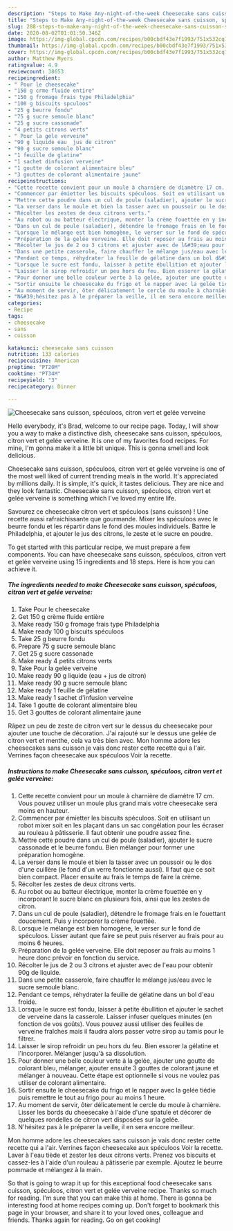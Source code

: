 ```yaml
---
description: "Steps to Make Any-night-of-the-week Cheesecake sans cuisson, spéculoos, citron vert et gelée verveine"
title: "Steps to Make Any-night-of-the-week Cheesecake sans cuisson, spéculoos, citron vert et gelée verveine"
slug: 288-steps-to-make-any-night-of-the-week-cheesecake-sans-cuisson-speculoos-citron-vert-et-gelee-verveine
date: 2020-08-02T01:01:50.346Z
image: https://img-global.cpcdn.com/recipes/b00cbdf43e7f1993/751x532cq70/cheesecake-sans-cuisson-speculoos-citron-vert-et-gelee-verveine-photo-principale-de-la-recette.jpg
thumbnail: https://img-global.cpcdn.com/recipes/b00cbdf43e7f1993/751x532cq70/cheesecake-sans-cuisson-speculoos-citron-vert-et-gelee-verveine-photo-principale-de-la-recette.jpg
cover: https://img-global.cpcdn.com/recipes/b00cbdf43e7f1993/751x532cq70/cheesecake-sans-cuisson-speculoos-citron-vert-et-gelee-verveine-photo-principale-de-la-recette.jpg
author: Matthew Myers
ratingvalue: 4.9
reviewcount: 38653
recipeingredient:
- " Pour le cheesecake"
- "150 g crme fluide entire"
- "150 g fromage frais type Philadelphia"
- "100 g biscuits spculoos"
- "25 g beurre fondu"
- "75 g sucre semoule blanc"
- "25 g sucre cassonade"
- "4 petits citrons verts"
- " Pour la gele verveine"
- "90 g liquide eau  jus de citron"
- "90 g sucre semoule blanc"
- "1 feuille de glatine"
- "1 sachet dinfusion verveine"
- "1 goutte de colorant alimentaire bleu"
- "3 gouttes de colorant alimentaire jaune"
recipeinstructions:
- "Cette recette convient pour un moule à charnière de diamètre 17 cm. Vous pouvez utiliser un moule plus grand mais votre cheesecake sera moins en hauteur."
- "Commencer par émietter les biscuits spéculoos. Soit en utilisant un robot mixer soit en les plaçant dans un sac congélation pour les écraser au rouleau à pâtisserie. Il faut obtenir une poudre assez fine."
- "Mettre cette poudre dans un cul de poule (saladier), ajouter le sucre cassonade et le beurre fondu. Bien mélanger pour former une préparation homogène."
- "La verser dans le moule et bien la tasser avec un poussoir ou le dos d&#39;une cuillère (le fond d&#39;un verre fonctionne aussi). Il faut que ce soit bien compact. Placer ensuite au frais le temps de faire la crème."
- "Récolter les zestes de deux citrons verts."
- "Au robot ou au batteur électrique, monter la crème fouettée en y incorporant le sucre blanc en plusieurs fois, ainsi que les zestes de citron."
- "Dans un cul de poule (saladier), détendre le fromage frais en le fouettant doucement. Puis y incorporer la crème fouettée."
- "Lorsque le mélange est bien homogène, le verser sur le fond de spéculoos. Lisser autant que faire se peut puis réserver au frais pour au moins 6 heures."
- "Préparation de la gelée verveine. Elle doit reposer au frais au moins 1 heure donc prévoir en fonction du service."
- "Récolter le jus de 2 ou 3 citrons et ajuster avec de l&#39;eau pour obtenir 90g de liquide."
- "Dans une petite casserole, faire chauffer le mélange jus/eau avec le sucre semoule blanc."
- "Pendant ce temps, réhydrater la feuille de gélatine dans un bol d&#39;eau froide."
- "Lorsque le sucre est fondu, laisser à petite ébullition et ajouter le sachet de verveine dans la casserole. Laisser infuser quelques minutes (en fonction de vos goûts). Vous pouvez aussi utiliser des feuilles de verveine fraîches mais il faudra alors passer votre sirop au tamis pour le filtrer."
- "Laisser le sirop refroidir un peu hors du feu. Bien essorer la gélatine et l&#39;incorporer. Mélanger jusqu&#39;à sa dissolution."
- "Pour donner une belle couleur verte à la gelée, ajouter une goutte de colorant bleu, mélanger, ajouter ensuite 3 gouttes de colorant jaune et mélanger à nouveau. Cette étape est optionnelle si vous ne voulez pas utiliser de colorant alimentaire."
- "Sortir ensuite le cheesecake du frigo et le napper avec la gelée tiédie puis remettre le tout au frigo pour au moins 1 heure."
- "Au moment de servir, ôter délicatement le cercle du moule à charnière. Lisser les bords du cheesecake à l&#39;aide d&#39;une spatule et décorer de quelques rondelles de citron vert disposées sur la gelée."
- "N&#39;hésitez pas à le préparer la veille, il en sera encore meilleur."
categories:
- Recipe
tags:
- cheesecake
- sans
- cuisson

katakunci: cheesecake sans cuisson 
nutrition: 133 calories
recipecuisine: American
preptime: "PT20M"
cooktime: "PT34M"
recipeyield: "3"
recipecategory: Dinner

---
```



![Cheesecake sans cuisson, spéculoos, citron vert et gelée verveine](https://img-global.cpcdn.com/recipes/b00cbdf43e7f1993/751x532cq70/cheesecake-sans-cuisson-speculoos-citron-vert-et-gelee-verveine-photo-principale-de-la-recette.jpg)

Hello everybody, it's Brad, welcome to our recipe page. Today, I will show you a way to make a distinctive dish, cheesecake sans cuisson, spéculoos, citron vert et gelée verveine. It is one of my favorites food recipes. For mine, I'm gonna make it a little bit unique. This is gonna smell and look delicious.

Cheesecake sans cuisson, spéculoos, citron vert et gelée verveine is one of the most well liked of current trending meals in the world. It's appreciated by millions daily. It is simple, it's quick, it tastes delicious. They are nice and they look fantastic. Cheesecake sans cuisson, spéculoos, citron vert et gelée verveine is something which I've loved my entire life.

Savourez ce cheesecake citron vert et spéculoos (sans cuisson) ! Une recette aussi rafraichissante que gourmande. Mixer les spéculoos avec le beurre fondu et les répartir dans le fond des moules individuels. Battre le Philadelphia, et ajouter le jus des citrons, le zeste et le sucre en poudre.


To get started with this particular recipe, we must prepare a few components. You can have cheesecake sans cuisson, spéculoos, citron vert et gelée verveine using 15 ingredients and 18 steps. Here is how you can achieve it.

<!--inarticleads1-->

##### The ingredients needed to make Cheesecake sans cuisson, spéculoos, citron vert et gelée verveine:

1. Take  Pour le cheesecake
1. Get 150 g crème fluide entière
1. Make ready 150 g fromage frais type Philadelphia
1. Make ready 100 g biscuits spéculoos
1. Take 25 g beurre fondu
1. Prepare 75 g sucre semoule blanc
1. Get 25 g sucre cassonade
1. Make ready 4 petits citrons verts
1. Take  Pour la gelée verveine
1. Make ready 90 g liquide (eau + jus de citron)
1. Make ready 90 g sucre semoule blanc
1. Make ready 1 feuille de gélatine
1. Make ready 1 sachet d&#39;infusion verveine
1. Take 1 goutte de colorant alimentaire bleu
1. Get 3 gouttes de colorant alimentaire jaune


Râpez un peu de zeste de citron vert sur le dessus du cheesecake pour ajouter une touche de décoration. J&#39;ai rajouté sur le dessus une gelée de citron vert et menthe, cela va très bien avec. Mon homme adore les cheesecakes sans cuisson je vais donc rester cette recette qui a l&#39;air. Verrines façon cheesecake aux spéculoos Voir la recette. 

<!--inarticleads2-->

##### Instructions to make Cheesecake sans cuisson, spéculoos, citron vert et gelée verveine:

1. Cette recette convient pour un moule à charnière de diamètre 17 cm. Vous pouvez utiliser un moule plus grand mais votre cheesecake sera moins en hauteur.
1. Commencer par émietter les biscuits spéculoos. Soit en utilisant un robot mixer soit en les plaçant dans un sac congélation pour les écraser au rouleau à pâtisserie. Il faut obtenir une poudre assez fine.
1. Mettre cette poudre dans un cul de poule (saladier), ajouter le sucre cassonade et le beurre fondu. Bien mélanger pour former une préparation homogène.
1. La verser dans le moule et bien la tasser avec un poussoir ou le dos d&#39;une cuillère (le fond d&#39;un verre fonctionne aussi). Il faut que ce soit bien compact. Placer ensuite au frais le temps de faire la crème.
1. Récolter les zestes de deux citrons verts.
1. Au robot ou au batteur électrique, monter la crème fouettée en y incorporant le sucre blanc en plusieurs fois, ainsi que les zestes de citron.
1. Dans un cul de poule (saladier), détendre le fromage frais en le fouettant doucement. Puis y incorporer la crème fouettée.
1. Lorsque le mélange est bien homogène, le verser sur le fond de spéculoos. Lisser autant que faire se peut puis réserver au frais pour au moins 6 heures.
1. Préparation de la gelée verveine. Elle doit reposer au frais au moins 1 heure donc prévoir en fonction du service.
1. Récolter le jus de 2 ou 3 citrons et ajuster avec de l&#39;eau pour obtenir 90g de liquide.
1. Dans une petite casserole, faire chauffer le mélange jus/eau avec le sucre semoule blanc.
1. Pendant ce temps, réhydrater la feuille de gélatine dans un bol d&#39;eau froide.
1. Lorsque le sucre est fondu, laisser à petite ébullition et ajouter le sachet de verveine dans la casserole. Laisser infuser quelques minutes (en fonction de vos goûts). Vous pouvez aussi utiliser des feuilles de verveine fraîches mais il faudra alors passer votre sirop au tamis pour le filtrer.
1. Laisser le sirop refroidir un peu hors du feu. Bien essorer la gélatine et l&#39;incorporer. Mélanger jusqu&#39;à sa dissolution.
1. Pour donner une belle couleur verte à la gelée, ajouter une goutte de colorant bleu, mélanger, ajouter ensuite 3 gouttes de colorant jaune et mélanger à nouveau. Cette étape est optionnelle si vous ne voulez pas utiliser de colorant alimentaire.
1. Sortir ensuite le cheesecake du frigo et le napper avec la gelée tiédie puis remettre le tout au frigo pour au moins 1 heure.
1. Au moment de servir, ôter délicatement le cercle du moule à charnière. Lisser les bords du cheesecake à l&#39;aide d&#39;une spatule et décorer de quelques rondelles de citron vert disposées sur la gelée.
1. N&#39;hésitez pas à le préparer la veille, il en sera encore meilleur.


Mon homme adore les cheesecakes sans cuisson je vais donc rester cette recette qui a l&#39;air. Verrines façon cheesecake aux spéculoos Voir la recette. Laver à l&#39;eau tiède et zester les deux citrons verts. Prenez vos biscuits et cassez-les à l&#39;aide d&#39;un rouleau à pâtisserie par exemple. Ajoutez le beurre pommade et mélangez à la main. 

So that is going to wrap it up for this exceptional food cheesecake sans cuisson, spéculoos, citron vert et gelée verveine recipe. Thanks so much for reading. I'm sure that you can make this at home. There is gonna be interesting food at home recipes coming up. Don't forget to bookmark this page in your browser, and share it to your loved ones, colleague and friends. Thanks again for reading. Go on get cooking!
